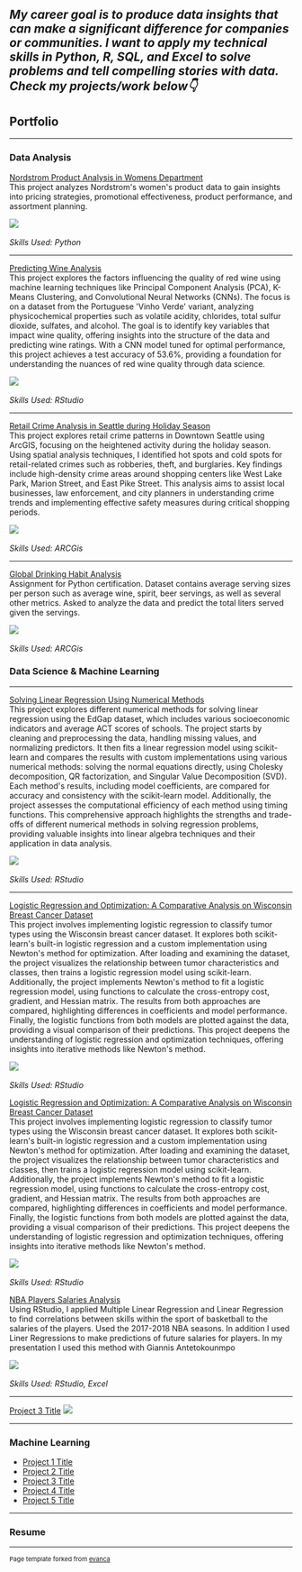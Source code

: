 ## *My career goal is to produce data insights that can make a significant difference for companies or communities. I want to apply my technical skills in Python, R, SQL, and Excel to solve problems and tell compelling stories with data. Check my projects/work below👇*

## Portfolio

---

### Data Analysis

[Nordstrom Product Analysis in Womens Department](/pdf/Nordstrom_Product_Data_Analysis.html)
<br>
This project analyzes Nordstrom's women's product data to gain insights into pricing strategies, promotional effectiveness, product performance, and assortment planning.

<img src="images/nordstrom_thumb.png?raw=true"/>

<br>
<br><i> Skills Used: Python </i>

---
[Predicting Wine Analysis](/pdf/Nordstrom_Product_Data_Analysis.html)
<br>
This project explores the factors influencing the quality of red wine using machine learning techniques like Principal Component Analysis (PCA), K-Means Clustering, and Convolutional Neural Networks (CNNs). The focus is on a dataset from the Portuguese 'Vinho Verde' variant, analyzing physicochemical properties such as volatile acidity, chlorides, total sulfur dioxide, sulfates, and alcohol. The goal is to identify key variables that impact wine quality, offering insights into the structure of the data and predicting wine ratings. With a CNN model tuned for optimal performance, this project achieves a test accuracy of 53.6%, providing a foundation for understanding the nuances of red wine quality through data science.

<img src="images/alcohol_analysis_thumb.png?raw=true"/>

<br>
<br><i> Skills Used: RStudio </i>

---
[Retail Crime Analysis in Seattle during Holiday Season](/pdf/Nordstrom_Product_Data_Analysis.html)
<br>
This project explores retail crime patterns in Downtown Seattle using ArcGIS, focusing on the heightened activity during the holiday season. Using spatial analysis techniques, I identified hot spots and cold spots for retail-related crimes such as robberies, theft, and burglaries. Key findings include high-density crime areas around shopping centers like West Lake Park, Marion Street, and East Pike Street. This analysis aims to assist local businesses, law enforcement, and city planners in understanding crime trends and implementing effective safety measures during critical shopping periods.

<img src="images/crime_analysis_thumb.png?raw=true"/>

<br>
<br><i> Skills Used: ARCGis </i>

---
[Global Drinking Habit Analysis](/pdf/Nordstrom_Product_Data_Analysis.html)
<br>
Assignment for Python certification. Dataset contains average serving sizes per person such as average wine, spirit, beer servings, as well as several other metrics. Asked to analyze the data and predict the total liters served given the servings.

<img src="images/nordstrom_thumb.png?raw=true"/>

<br>
<br><i> Skills Used: ARCGis </i>

### Data Science & Machine Learning

---
[Solving Linear Regression Using Numerical Methods](/pdf/Nordstrom_Product_Data_Analysis.html)
<br>
This project explores different numerical methods for solving linear regression using the EdGap dataset, which includes various socioeconomic indicators and average ACT scores of schools. The project starts by cleaning and preprocessing the data, handling missing values, and normalizing predictors. It then fits a linear regression model using scikit-learn and compares the results with custom implementations using various numerical methods: solving the normal equations directly, using Cholesky decomposition, QR factorization, and Singular Value Decomposition (SVD). Each method's results, including model coefficients, are compared for accuracy and consistency with the scikit-learn model. Additionally, the project assesses the computational efficiency of each method using timing functions. This comprehensive approach highlights the strengths and trade-offs of different numerical methods in solving regression problems, providing valuable insights into linear algebra techniques and their application in data analysis.

<img src="images/nordstrom_thumb.png?raw=true"/>

<br>
<br><i> Skills Used: RStudio </i>


---
[Logistic Regression and Optimization: A Comparative Analysis on Wisconsin Breast Cancer Dataset](/pdf/Nordstrom_Product_Data_Analysis.html)
<br>
This project involves implementing logistic regression to classify tumor types using the Wisconsin breast cancer dataset. It explores both scikit-learn's built-in logistic regression and a custom implementation using Newton's method for optimization. After loading and examining the dataset, the project visualizes the relationship between tumor characteristics and classes, then trains a logistic regression model using scikit-learn. Additionally, the project implements Newton's method to fit a logistic regression model, using functions to calculate the cross-entropy cost, gradient, and Hessian matrix. The results from both approaches are compared, highlighting differences in coefficients and model performance. Finally, the logistic functions from both models are plotted against the data, providing a visual comparison of their predictions. This project deepens the understanding of logistic regression and optimization techniques, offering insights into iterative methods like Newton's method.

<img src="images/nordstrom_thumb.png?raw=true"/>

<br>
<br><i> Skills Used: RStudio </i>

[Logistic Regression and Optimization: A Comparative Analysis on Wisconsin Breast Cancer Dataset](/pdf/Nordstrom_Product_Data_Analysis.html)
<br>
This project involves implementing logistic regression to classify tumor types using the Wisconsin breast cancer dataset. It explores both scikit-learn's built-in logistic regression and a custom implementation using Newton's method for optimization. After loading and examining the dataset, the project visualizes the relationship between tumor characteristics and classes, then trains a logistic regression model using scikit-learn. Additionally, the project implements Newton's method to fit a logistic regression model, using functions to calculate the cross-entropy cost, gradient, and Hessian matrix. The results from both approaches are compared, highlighting differences in coefficients and model performance. Finally, the logistic functions from both models are plotted against the data, providing a visual comparison of their predictions. This project deepens the understanding of logistic regression and optimization techniques, offering insights into iterative methods like Newton's method.

<img src="images/nordstrom_thumb.png?raw=true"/>

<br>
<br><i> Skills Used: RStudio</i>

[NBA Players Salaries Analysis](/pdf/Nordstrom_Product_Data_Analysis.html)
<br>
Using RStudio, I applied Multiple Linear Regression and Linear Regression to find correlations between skills within the sport of basketball to the salaries of the players. Used the 2017-2018 NBA seasons. In addition I used Liner Regressions to make predictions of future salaries for players. In my presentation I used this method with Giannis Antetokounmpo

<img src="images/nordstrom_thumb.png?raw=true"/>

<br>
<br><i> Skills Used: RStudio, Excel</i>


---
[Project 3 Title](http://example.com/)
<img src="images/dummy_thumbnail.jpg?raw=true"/>

---

### Machine Learning

- [Project 1 Title](http://example.com/)
- [Project 2 Title](http://example.com/)
- [Project 3 Title](http://example.com/)
- [Project 4 Title](http://example.com/)
- [Project 5 Title](http://example.com/)

---

### Resume



---
<p style="font-size:11px">Page template forked from <a href="https://github.com/evanca/quick-portfolio">evanca</a></p>
<!-- Remove above link if you don't want to attibute -->
